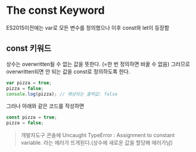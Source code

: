 # The const Keyword

ES2015이전에는 var로 모든 변수를 정의했으나 이후 const와 let이 등장함

## const 키워드

상수는 overwritten될 수 없는 값을 뜻한다. (=한 번 정의하면 바꿀 수 없음)
그러므로 overwritten되면 안 되는 값을 const로 정의하도록 한다.

```javascript
var pizza = true;
pizza = false;
console.log(pizza); // 예상되는 출력값: false
```

그러나 아래와 같은 코드를 작성하면
```javascript
const pizza = true;
pizza = false;
```


>개발자도구 콘솔에 Uncaught TypeError : Assignment to constant variable. 라는 에러가 뜨게된다.(상수에 새로운 값을 할당해 에러가남)

